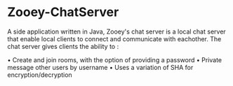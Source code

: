 # Zooey-ChatServer
A side application written in Java, Zooey's chat server is a local chat server that enable local clients to connect and communicate with eachother. 
The chat server gives clients the ability to : 

• Create and join rooms, with the option of providing a password
• Private message other users by username
• Uses a variation of SHA for encryption/decryption 
